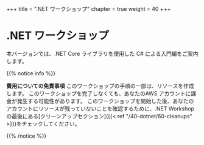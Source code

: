 +++
title = ".NET ワークショップ"
chapter = true
weight = 40
+++

# .NET ワークショップ

本バージョンでは、.NET Core ライブラリを使用した C# による入門編をご案内します。

{{% notice info %}}

**費用についての免責事項** このワークショップの手順の一部は、リソースを作成します。
このワークショップを完了しなくても、あなたのAWS アカウントに課金が発生する可能性があります。
このワークショップを開始した後、あなたのアカウントにリソースが残っていないことを確認するために、.NET Workshopの最後にある[クリーンアップセクション]({{< ref "/40-dotnet/60-cleanups" >}})をチェックしてください。

{{% /notice %}}
